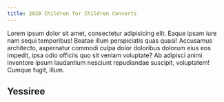 ```yaml
---
title: 2020 Children for Children Concerts
---
```

Lorem ipsum dolor sit amet, consectetur adipisicing elit. Eaque ipsam iure nam sequi temporibus! Beatae illum
perspiciatis quas quasi! Accusamus architecto, aspernatur commodi culpa dolor doloribus dolorum eius eos impedit, ipsa
odio officiis quo sit veniam voluptate? Ab adipisci animi inventore ipsum laudantium nesciunt repudiandae suscipit,
voluptatem! Cumque fugit, illum.

## Yessiree